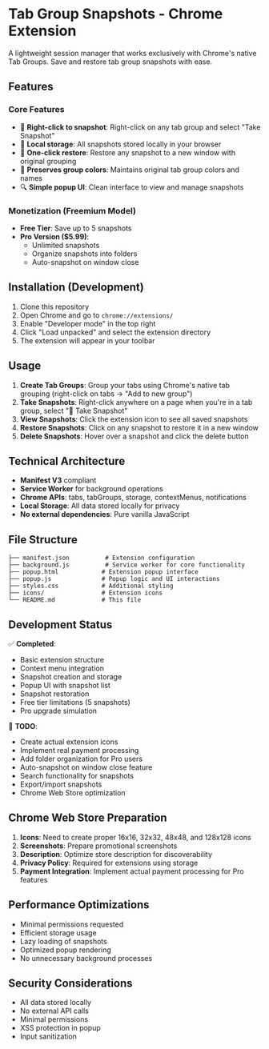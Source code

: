 # Tab Group Snapshots - Chrome Extension

A lightweight session manager that works exclusively with Chrome's native Tab Groups. Save and restore tab group snapshots with ease.

## Features

### Core Features
- 📸 **Right-click to snapshot**: Right-click on any tab group and select "Take Snapshot"
- 💾 **Local storage**: All snapshots stored locally in your browser
- 🔄 **One-click restore**: Restore any snapshot to a new window with original grouping
- 🎨 **Preserves group colors**: Maintains original tab group colors and names
- 🔍 **Simple popup UI**: Clean interface to view and manage snapshots

### Monetization (Freemium Model)
- **Free Tier**: Save up to 5 snapshots
- **Pro Version ($5.99)**: 
  - Unlimited snapshots
  - Organize snapshots into folders
  - Auto-snapshot on window close

## Installation (Development)

1. Clone this repository
2. Open Chrome and go to `chrome://extensions/`
3. Enable "Developer mode" in the top right
4. Click "Load unpacked" and select the extension directory
5. The extension will appear in your toolbar

## Usage

1. **Create Tab Groups**: Group your tabs using Chrome's native tab grouping (right-click on tabs → "Add to new group")
2. **Take Snapshots**: Right-click anywhere on a page when you're in a tab group, select "📸 Take Snapshot"
3. **View Snapshots**: Click the extension icon to see all saved snapshots
4. **Restore Snapshots**: Click on any snapshot to restore it in a new window
5. **Delete Snapshots**: Hover over a snapshot and click the delete button

## Technical Architecture

- **Manifest V3** compliant
- **Service Worker** for background operations
- **Chrome APIs**: tabs, tabGroups, storage, contextMenus, notifications
- **Local Storage**: All data stored locally for privacy
- **No external dependencies**: Pure vanilla JavaScript

## File Structure

```
├── manifest.json          # Extension configuration
├── background.js          # Service worker for core functionality
├── popup.html            # Extension popup interface
├── popup.js              # Popup logic and UI interactions
├── styles.css            # Additional styling
├── icons/                # Extension icons
└── README.md             # This file
```

## Development Status

✅ **Completed**:
- Basic extension structure
- Context menu integration
- Snapshot creation and storage
- Popup UI with snapshot list
- Snapshot restoration
- Free tier limitations (5 snapshots)
- Pro upgrade simulation

🚧 **TODO**:
- Create actual extension icons
- Implement real payment processing
- Add folder organization for Pro users
- Auto-snapshot on window close feature
- Search functionality for snapshots
- Export/import snapshots
- Chrome Web Store optimization

## Chrome Web Store Preparation

1. **Icons**: Need to create proper 16x16, 32x32, 48x48, and 128x128 icons
2. **Screenshots**: Prepare promotional screenshots
3. **Description**: Optimize store description for discoverability
4. **Privacy Policy**: Required for extensions using storage
5. **Payment Integration**: Implement actual payment processing for Pro features

## Performance Optimizations

- Minimal permissions requested
- Efficient storage usage
- Lazy loading of snapshots
- Optimized popup rendering
- No unnecessary background processes

## Security Considerations

- All data stored locally
- No external API calls
- Minimal permissions
- XSS protection in popup
- Input sanitization